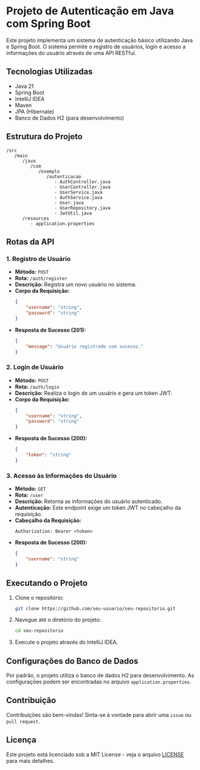 # Projeto de Autenticação em Java com Spring Boot

Este projeto implementa um sistema de autenticação básico utilizando Java e Spring Boot. O sistema permite o registro de usuários, login e acesso a informações do usuário através de uma API RESTful.

## Tecnologias Utilizadas

- Java 21
- Spring Boot
- IntelliJ IDEA
- Maven
- JPA (Hibernate)
- Banco de Dados H2 (para desenvolvimento)

## Estrutura do Projeto

```
/src
   /main
      /java
         /com
            /exemplo
               /autenticacao
                  - AuthController.java
                  - UserController.java
                  - UserService.java
                  - AuthService.java
                  - User.java
                  - UserRepository.java
                  - JwtUtil.java
      /resources
         - application.properties
```

## Rotas da API

### 1. Registro de Usuário

- **Método:** `POST`
- **Rota:** `/auth/register`
- **Descrição:** Registra um novo usuário no sistema.
- **Corpo da Requisição:**
    ```json
    {
        "username": "string",
        "password": "string"
    }
    ```
- **Resposta de Sucesso (201):**
    ```json
    {
        "message": "Usuário registrado com sucesso."
    }
    ```

### 2. Login de Usuário

- **Método:** `POST`
- **Rota:** `/auth/login`
- **Descrição:** Realiza o login de um usuário e gera um token JWT.
- **Corpo da Requisição:**
    ```json
    {
        "username": "string",
        "password": "string"
    }
    ```
- **Resposta de Sucesso (200):**
    ```json
    {
        "token": "string"
    }
    ```

### 3. Acesso às Informações do Usuário

- **Método:** `GET`
- **Rota:** `/user`
- **Descrição:** Retorna as informações do usuário autenticado.
- **Autenticação:** Este endpoint exige um token JWT no cabeçalho da requisição.
- **Cabeçalho da Requisição:**
    ```
    Authorization: Bearer <token>
    ```
- **Resposta de Sucesso (200):**
    ```json
    {
        "username": "string"
    }
    ```

## Executando o Projeto

1. Clone o repositório:
   ```bash
   git clone https://github.com/seu-usuario/seu-repositorio.git
   ```

2. Navegue até o diretório do projeto:
   ```bash
   cd seu-repositorio
   ```

3. Execute o projeto através do IntelliJ IDEA.

## Configurações do Banco de Dados

Por padrão, o projeto utiliza o banco de dados H2 para desenvolvimento. As configurações podem ser encontradas no arquivo `application.properties`.

## Contribuição

Contribuições são bem-vindas! Sinta-se à vontade para abrir uma `issue` ou `pull request`.

## Licença

Este projeto está licenciado sob a MIT License - veja o arquivo [LICENSE](LICENSE) para mais detalhes.
